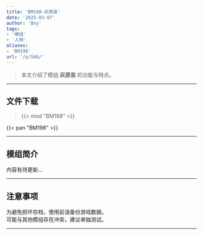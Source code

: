 ```yaml
---
title: 'BM198-灰原哀'
date: '2025-03-07'
author: 'Bny'
tags:
- '模组'
- '人物'
aliases:
- 'BM198'
url: '/p/546/'
---
```


> 本文介绍了模组 **灰原哀** 的功能与特点。

---

## 文件下载  

> {{< mod "BM198" >}}  

{{< pan "BM198" >}}  

---

## 模组简介

>  
内容有待更新...  

---

## 注意事项

>  
为避免损坏存档，使用前请备份游戏数据。  
可能与其他模组存在冲突，建议单独测试。  

---

